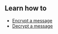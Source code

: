 ## Learn how to
 - [Encrypt a message](en/topics/tool-3-enigmail/2-encrypt-decrypt/3-1-learn.md)
 - [Decrypt a message](en/topics/tool-3-enigmail/2-encrypt-decrypt/3-2-learn.md)
